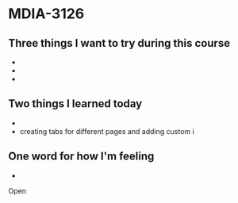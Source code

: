 # MDIA-3126

## Three things I want to try during this course 
- 
- 
- 

## Two things I learned today
- 
- creating tabs for different pages and adding custom i

## One word for how I'm feeling
- 

Open
